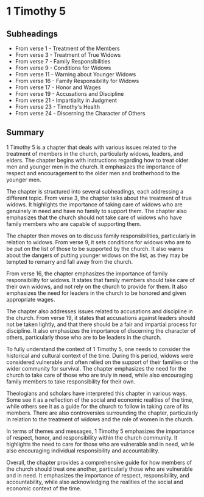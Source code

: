 # 1 Timothy 5

## Subheadings

* From verse 1 - Treatment of the Members
* From verse 3 - Treatment of True Widows
* From verse 7 - Family Responsibilities
* From verse 9 - Conditions for Widows
* From verse 11 - Warning about Younger Widows
* From verse 16 - Family Responsibility for Widows
* From verse 17 - Honor and Wages
* From verse 19 - Accusations and Discipline
* From verse 21 - Impartiality in Judgment
* From verse 23 - Timothy's Health
* From verse 24 - Discerning the Character of Others

## Summary

1 Timothy 5 is a chapter that deals with various issues related to the treatment of members in the church, particularly widows, leaders, and elders. The chapter begins with instructions regarding how to treat older men and younger men in the church. It emphasizes the importance of respect and encouragement to the older men and brotherhood to the younger men.

The chapter is structured into several subheadings, each addressing a different topic. From verse 3, the chapter talks about the treatment of true widows. It highlights the importance of taking care of widows who are genuinely in need and have no family to support them. The chapter also emphasizes that the church should not take care of widows who have family members who are capable of supporting them.

The chapter then moves on to discuss family responsibilities, particularly in relation to widows. From verse 9, it sets conditions for widows who are to be put on the list of those to be supported by the church. It also warns about the dangers of putting younger widows on the list, as they may be tempted to remarry and fall away from the church.

From verse 16, the chapter emphasizes the importance of family responsibility for widows. It states that family members should take care of their own widows, and not rely on the church to provide for them. It also emphasizes the need for leaders in the church to be honored and given appropriate wages.

The chapter also addresses issues related to accusations and discipline in the church. From verse 19, it states that accusations against leaders should not be taken lightly, and that there should be a fair and impartial process for discipline. It also emphasizes the importance of discerning the character of others, particularly those who are to be leaders in the church.

To fully understand the context of 1 Timothy 5, one needs to consider the historical and cultural context of the time. During this period, widows were considered vulnerable and often relied on the support of their families or the wider community for survival. The chapter emphasizes the need for the church to take care of those who are truly in need, while also encouraging family members to take responsibility for their own.

Theologians and scholars have interpreted this chapter in various ways. Some see it as a reflection of the social and economic realities of the time, while others see it as a guide for the church to follow in taking care of its members. There are also controversies surrounding the chapter, particularly in relation to the treatment of widows and the role of women in the church.

In terms of themes and messages, 1 Timothy 5 emphasizes the importance of respect, honor, and responsibility within the church community. It highlights the need to care for those who are vulnerable and in need, while also encouraging individual responsibility and accountability.

Overall, the chapter provides a comprehensive guide for how members of the church should treat one another, particularly those who are vulnerable and in need. It emphasizes the importance of respect, responsibility, and accountability, while also acknowledging the realities of the social and economic context of the time.